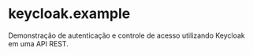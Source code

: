 # keycloak.example
Demonstração de autenticação e controle de acesso utilizando Keycloak em uma API REST.

